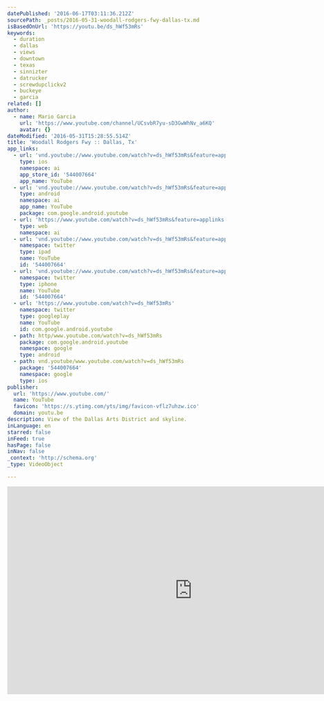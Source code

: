 ```yaml
---
datePublished: '2016-06-17T03:11:36.212Z'
sourcePath: _posts/2016-05-31-woodall-rodgers-fwy-dallas-tx.md
isBasedOnUrl: 'https://youtu.be/ds_hWf53mRs'
keywords:
  - duration
  - dallas
  - views
  - downtown
  - texas
  - sinnizter
  - datrucker
  - screwdupclickv2
  - buckeye
  - garcia
related: []
author:
  - name: Mario Garcia
    url: 'https://www.youtube.com/channel/UCsvbR7yu-sD3GwWhNv_a6KQ'
    avatar: {}
dateModified: '2016-05-31T15:28:55.514Z'
title: 'Woodall Rodgers Fwy :: Dallas, Tx'
app_links:
  - url: 'vnd.youtube://www.youtube.com/watch?v=ds_hWf53mRs&feature=applinks'
    type: ios
    namespace: ai
    app_store_id: '544007664'
    app_name: YouTube
  - url: 'vnd.youtube://www.youtube.com/watch?v=ds_hWf53mRs&feature=applinks'
    type: android
    namespace: ai
    app_name: YouTube
    package: com.google.android.youtube
  - url: 'https://www.youtube.com/watch?v=ds_hWf53mRs&feature=applinks'
    type: web
    namespace: ai
  - url: 'vnd.youtube://www.youtube.com/watch?v=ds_hWf53mRs&feature=applinks'
    namespace: twitter
    type: ipad
    name: YouTube
    id: '544007664'
  - url: 'vnd.youtube://www.youtube.com/watch?v=ds_hWf53mRs&feature=applinks'
    namespace: twitter
    type: iphone
    name: YouTube
    id: '544007664'
  - url: 'https://www.youtube.com/watch?v=ds_hWf53mRs'
    namespace: twitter
    type: googleplay
    name: YouTube
    id: com.google.android.youtube
  - path: http/www.youtube.com/watch?v=ds_hWf53mRs
    package: com.google.android.youtube
    namespace: google
    type: android
  - path: vnd.youtube/www.youtube.com/watch?v=ds_hWf53mRs
    package: '544007664'
    namespace: google
    type: ios
publisher:
  url: 'https://www.youtube.com/'
  name: YouTube
  favicon: 'https://s.ytimg.com/yts/img/favicon-vflz7uhzw.ico'
  domain: youtu.be
description: View of the Dallas Arts District and skyline.
inLanguage: en
starred: false
inFeed: true
hasPage: false
inNav: false
_context: 'http://schema.org'
_type: VideoObject

---
```

<iframe src="https://cdn.embedly.com/widgets/media.html?src=https%3A%2F%2Fwww.youtube.com%2Fembed%2Fds_hWf53mRs%3Ffeature%3Doembed&amp;url=http%3A%2F%2Fwww.youtube.com%2Fwatch%3Fv%3Dds_hWf53mRs&amp;image=https%3A%2F%2Fi.ytimg.com%2Fvi%2Fds_hWf53mRs%2Fhqdefault.jpg&amp;key=b7d04c9b404c499eba89ee7072e1c4f7&amp;type=text%2Fhtml&amp;schema=youtube" width="854" height="480" scrolling="no" frameborder="0" allowfullscreen="" style=""></iframe>